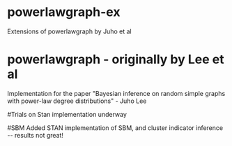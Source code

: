 # powerlawgraph-ex
Extensions of powerlawgraph by Juho et al

# powerlawgraph - originally by Lee et al
Implementation for the paper "Bayesian inference on random simple graphs with power-law degree distributions" - Juho Lee

#Trials on Stan implementation underway

#SBM
Added STAN implementation of SBM, and cluster indicator inference -- results not great!
